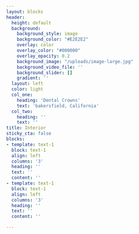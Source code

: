 ```yaml
---
layout: blocks
header:
  height: default
  background:
    background_style: image
    background_color: "#E2E2E2"
    overlay: color
    overlay_color: "#000000"
    overlay_opacity: 0.2
    background_image: "/uploads/image-large.jpg"
    background_video_file: ''
    background_slider: []
    gradient: ''
  layout: left
  color: light
  col_one:
    heading: 'Dental Crowns'
    text: 'bakersfield, California'
  col_two:
    heading: ''
    text: ''
title: Interior
sticky_cta: false
blocks:
- template: text-1
  block: text-1
  align: left
  columns: '3'
  heading: ''
  text: ''
  content: ''
- template: text-1
  block: text-1
  align: left
  columns: '3'
  heading: ''
  text: ''
  content: ''

---
```

